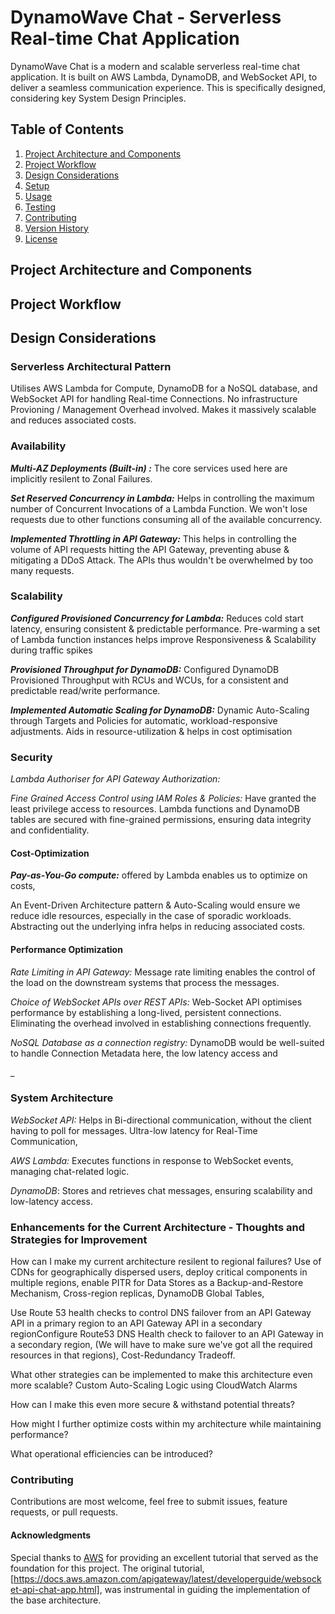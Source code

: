 # DynamoWave Chat - Serverless Real-time Chat Application  

DynamoWave Chat is a modern and scalable serverless real-time chat application. It is built on AWS Lambda, DynamoDB, and WebSocket API, to deliver a seamless communication experience. This is specifically designed, considering key System Design Principles.

## Table of Contents

1. [Project Architecture and Components](#project-architecture-and-components)
2. [Project Workflow](#project-workflow)
3. [Design Considerations](#design-considerations)
4. [Setup](#setup)
5. [Usage](#usage)
6. [Testing](#testing)
7. [Contributing](#contributing)
8. [Version History](#version-history)
9. [License](#license)

## Project Architecture and Components

## Project Workflow

## Design Considerations


### Serverless Architectural Pattern

Utilises AWS Lambda for Compute, DynamoDB for a NoSQL database, and WebSocket API for handling Real-time Connections. No infrastructure Provioning / Management Overhead involved. Makes it massively scalable and reduces associated costs.

### Availability 

_**Multi-AZ Deployments (Built-in) :**_
The core services used here are implicitly resilent to Zonal Failures.

_**Set Reserved Concurrency in Lambda:**_ 
Helps in controlling the maximum number of Concurrent Invocations of a Lambda Function. We won't lose requests due to other functions consuming all of the available concurrency.

_**Implemented Throttling in API Gateway:**_ This helps in controlling the volume of API requests hitting the API Gateway, preventing abuse & mitigating a DDoS Attack. The APIs thus wouldn't be overwhelmed by too many requests.

### Scalability 

_**Configured Provisioned Concurrency for Lambda:**_ Reduces cold start latency, ensuring consistent & predictable performance. Pre-warming a set of Lambda function instances helps improve Responsiveness & Scalability during traffic spikes

_**Provisioned Throughput for DynamoDB:**_ Configured DynamoDB Provisioned Throughput with RCUs and WCUs, for a consistent and predictable read/write performance.

 _**Implemented Automatic Scaling for DynamoDB:**_ Dynamic Auto-Scaling through Targets and Policies for automatic, workload-responsive adjustments. Aids in resource-utilization & helps in cost optimisation


### Security 

_Lambda Authoriser for API Gateway Authorization:_  

_Fine Grained Access Control using IAM Roles & Policies:_ Have granted the least privilege access to resources. Lambda functions and DynamoDB tables are secured with fine-grained permissions, ensuring data integrity and confidentiality.

#### Cost-Optimization 

**_Pay-as-You-Go compute:_** offered by Lambda enables us to optimize on costs, 

An Event-Driven Architecture pattern & Auto-Scaling would ensure we reduce idle resources, especially in the case of sporadic workloads. 
Abstracting out the underlying infra helps in reducing associated costs. 


#### Performance Optimization 

_Rate Limiting in API Gateway:_ Message rate limiting enables the control of the load on the downstream systems that process the messages.

_Choice of WebSocket APIs over REST APIs:_ Web-Socket API optimises performance by establishing a long-lived, persistent connections. Eliminating the overhead involved in establishing connections frequently.  

_NoSQL Database as a connection registry:_  DynamoDB would be well-suited to handle Connection Metadata here, the low latency access and 

_

### System Architecture

_WebSocket API:_ Helps in Bi-directional communication, without the client having to poll for messages. Ultra-low latency for Real-Time Communication, 

_AWS Lambda:_ Executes functions in response to WebSocket events, managing chat-related logic.

_DynamoDB_: Stores and retrieves chat messages, ensuring scalability and low-latency access.

### Enhancements for the Current Architecture -  Thoughts and Strategies for Improvement

How can I make my current architecture resilent to regional failures? 
Use of CDNs for geographically dispersed users, deploy critical components in multiple regions, enable PITR for Data Stores as a Backup-and-Restore Mechanism, Cross-region replicas, DynamoDB Global Tables, 

Use Route 53 health checks to control DNS failover from an API Gateway API in a primary region to an API Gateway API in a secondary regionConfigure Route53 DNS Health check to failover to an API Gateway in a secondary region, (We will have to make sure we've got all the required resources in that regions), Cost-Redundancy Tradeoff.

What other strategies can be implemented to make this architecture even more scalable?
Custom Auto-Scaling Logic using CloudWatch Alarms

How can I make this even more secure & withstand potential threats?

How might I further optimize costs within my architecture while maintaining performance?

What operational efficiencies can be introduced?



### Contributing 
Contributions are most welcome, feel free to submit issues, feature requests, or pull requests. 

#### Acknowledgments
Special thanks to [AWS](https://aws.amazon.com/) for providing an excellent tutorial that served as the foundation for this project. The original tutorial, [https://docs.aws.amazon.com/apigateway/latest/developerguide/websocket-api-chat-app.html], was instrumental in guiding the implementation of the base architecture.


